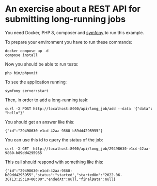 # An exercise about a REST API for submitting long-running jobs

You need Docker, PHP 8, composer and [symfony](https://symfony.com/doc/current/setup.html) to run this example.

To prepare your environment you have to run these commands:
```
docker compose up -d
compose install
```

Now you should be able to run tests:
```
php bin/phpunit
```

To see the application running:
```
symfony server:start
```

Then, in order to add a long-running task:
```
curl -X POST http://localhost:8000/api/long_job/add --data '{"data": "hello"}'
```

You should get an answer like this:
```
{"id":"29498630-e1cd-42aa-9860-b89dd4295955"}
```

You can use this id to query the status of the job:
```
curl -X GET  http://localhost:8000/api/long_job/29498630-e1cd-42aa-9860-b89dd4295955 
```

This call should respond with something like this:
```
{"id":"29498630-e1cd-42aa-9860-b89dd4295955","status":"started","startedOn":"2022-06-30T13:15:10+00:00","endedAt":null,"finalData":null}
```